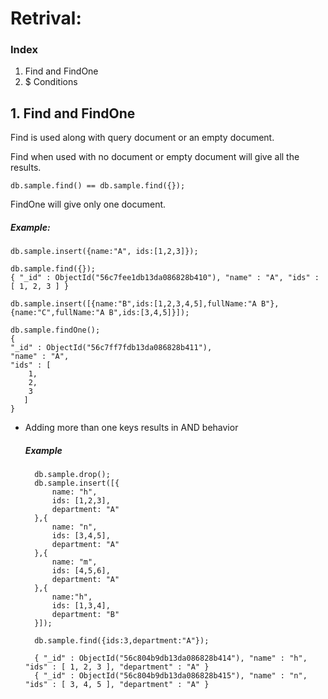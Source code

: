 # Retrival:

### Index
1. Find and FindOne
2. $ Conditions



## 1. Find and FindOne

Find is used along with query document or an empty document.

Find when used with no document or empty document will give all the results.

    db.sample.find() == db.sample.find({});

FindOne will give only one document.

##### Example:

    db.sample.insert({name:"A", ids:[1,2,3]});

    db.sample.find({});
    { "_id" : ObjectId("56c7fee1db13da086828b410"), "name" : "A", "ids" : [ 1, 2, 3 ] }

    db.sample.insert([{name:"B",ids:[1,2,3,4,5],fullName:"A B"},{name:"C",fullName:"A B",ids:[3,4,5]}]);

    db.sample.findOne();
    {
    "_id" : ObjectId("56c7ff7fdb13da086828b411"),
    "name" : "A",
    "ids" : [
        1,
        2,
        3
       ]
    }

+ Adding more than one keys results in AND behavior

    ##### Example
        db.sample.drop();
        db.sample.insert([{
            name: "h",
            ids: [1,2,3],
            department: "A"
        },{
            name: "n",
            ids: [3,4,5],
            department: "A"
        },{
            name: "m",
            ids: [4,5,6],
            department: "A"
        },{
            name:"h",
            ids: [1,3,4],
            department: "B"
        }]);

        db.sample.find({ids:3,department:"A"});
        
        { "_id" : ObjectId("56c804b9db13da086828b414"), "name" : "h", "ids" : [ 1, 2, 3 ], "department" : "A" }
        { "_id" : ObjectId("56c804b9db13da086828b415"), "name" : "n", "ids" : [ 3, 4, 5 ], "department" : "A" }

